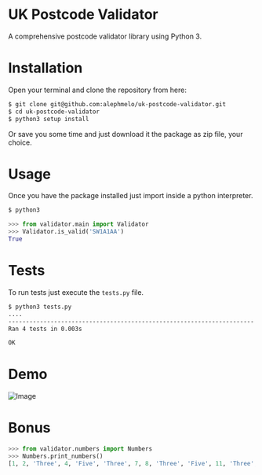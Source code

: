 # UK Postcode Validator
A comprehensive postcode validator library using Python 3.

# Installation
Open your terminal and clone the repository from here:
```bash
$ git clone git@github.com:alephmelo/uk-postcode-validator.git
$ cd uk-postcode-validator
$ python3 setup install
```

Or save you some time and just download it the package as zip file, your choice.

# Usage
Once you have the package installed just import inside a python interpreter.

```bash
$ python3
```
```python
>>> from validator.main import Validator
>>> Validator.is_valid('SW1A1AA')
True
```

# Tests
To run tests just execute the `tests.py` file.

```bash
$ python3 tests.py
....
----------------------------------------------------------------------
Ran 4 tests in 0.003s

OK

```

# Demo
![Image](../master/assets/demo.gif?raw=true)

# Bonus
```python
>>> from validator.numbers import Numbers
>>> Numbers.print_numbers()
[1, 2, 'Three', 4, 'Five', 'Three', 7, 8, 'Three', 'Five', 11, 'Three', 13, 14, 'ThreeFive', 16, 17, 'Three', 19, 'Five', 'Three', 22, 23, 'Three', 'Five', 26, 'Three', 28, 29, 'ThreeFive', 31, 32, 'Three', 34, 'Five', 'Three', 37, 38, 'Three', 'Five', 41, 'Three', 43, 44, 'ThreeFive', 46, 47, 'Three', 49, 'Five', 'Three', 52, 53, 'Three', 'Five', 56, 'Three', 58, 59, 'ThreeFive', 61, 62, 'Three', 64, 'Five', 'Three', 67, 68, 'Three', 'Five', 71, 'Three', 73, 74, 'ThreeFive', 76, 77, 'Three', 79, 'Five', 'Three', 82, 83, 'Three', 'Five', 86, 'Three', 88, 89, 'ThreeFive', 91, 92, 'Three', 94, 'Five', 'Three', 97, 98, 'Three', 'Five']

```